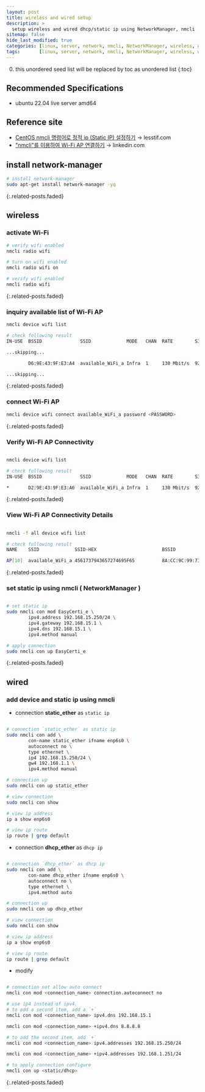 ```yaml
---
layout: post
title: wireless and wired setup
description: >
  setup wireless and wired dhcp/static ip using NetworkManager, nmcli
sitemap: false
hide_last_modified: true
categories: [linux, server, network, nmcli, NetworkManager, wireless, wired]
tags:       [linux, server, network, nmcli, NetworkManager, wireless, wired]
---
```


0. this unordered seed list will be replaced by toc as unordered list
{:toc}

## Recommended Specifications

- ubuntu 22.04 live server amd64

## Reference site

- [CentOS nmcli 명령어로 정적 ip (Static IP) 설정하기] &rarr; lesstif.com
- ["nmcli"를 이용하여 Wi-Fi AP 연결하기] &rarr; linkedin.com

## install network-manager

```sh
# install network-manager
sudo apt-get install network-manager -yq
```

{:.related-posts.faded}

## wireless

### activate Wi-Fi

```sh
# verify wifi enabled
nmcli radio wifi

# turn on wifi enabled
nmcli radio wifi on

# verify wifi enabled
nmcli radio wifi
```

{:.related-posts.faded}

### inquiry available list of Wi-Fi AP

```sh
nmcli device wifi list

# check following result
IN-USE  BSSID              SSID             MODE   CHAN  RATE        SIGNAL  BARS  SECURITY

...skipping...

        D6:9E:43:9F:E3:A4  available_WiFi_a	Infra  1     130 Mbit/s  92      ▂▄▆█  WPA2

...skipping...

```

{:.related-posts.faded}

### connect Wi-Fi AP

```sh
nmcli device wifi connect available_WiFi_a password <PASSWORD>
```

{:.related-posts.faded}

### Verify Wi-Fi AP Connectivity

```sh

nmcli device wifi list

# check following result
IN-USE  BSSID              SSID             MODE   CHAN  RATE        SIGNAL  BARS  SECURITY

*       D2:9E:43:9F:E3:A6  available_WiFi_a	Infra  1     130 Mbit/s  92      ▂▄▆█  WPA2

```

{:.related-posts.faded}

### View Wi-Fi AP Connectivity Details

```sh

nmcli -f all device wifi list

# check following result
NAME    SSID             SSID-HEX                        BSSID              MODE   CHAN  FREQ      RATE        SIGNAL

AP[10]  available_WiFi_a 4561737943657274695F65          8A:CC:9C:99:73:4E  Infra  157   5785 MHz  270 Mbit/s  80

```

{:.related-posts.faded}

### set static ip using nmcli ( NetworkManager )

```sh

# set static ip
sudo nmcli con mod EasyCerti_e \
		ipv4.address 192.168.15.250/24 \
		ipv4.gateway 192.168.15.1 \
		ipv4.dns 192.168.15.1 \
		ipv4.method manual

# apply connection
sudo nmcli con up EasyCerti_e
```

{:.related-posts.faded}

## wired

### add device and static ip using nmcli

- connection __static_ether__ as `static ip`

```sh

# connection `static_ether` as static ip
sudo nmcli con add \
		con-name static_ether ifname enp6s0 \
		autoconnect no \
		type ethernet \
		ip4 192.168.15.250/24 \
		gw4 192.168.1.1 \
		ipv4.method manual

# connection up
sudo nmcli con up static_ether

# view connection
sudo nmcli con show

# view ip address
ip a show enp6s0

# view ip route
ip route | grep default

```

- connection __dhcp_ether__ as `dhcp ip`

```sh

# connection `dhcp_ether` as dhcp ip
sudo nmcli con add \
		con-name dhcp_ether ifname enp6s0 \
		autoconnect no \
		type ethernet \
		ipv4.method auto

# connection up
sudo nmcli con up dhcp_ether

# view connection
sudo nmcli con show

# view ip address
ip a show enp6s0

# view ip route
ip route | grep default

```

- modify

```sh

# connection not allow auto connect
nmcli con mod <connection_name> connection.autoconnect no

# use ip4 instead of ipv4.
# to add a second item, add a `+`
nmcli con mod <connection_name> ipv4.dns 192.168.15.1 

nmcli con mod <connection_name> +ipv4.dns 8.8.8.8

# to add the second item, add `+`
nmcli con mod <connection_name> ipv4.addresses 192.168.15.250/24

nmcli con mod <connection_name> +ipv4.addresses 192.168.1.251/24

# to apply connection configure
nmcli con up <static/dhcp>
```

{:.related-posts.faded}

[CentOS nmcli 명령어로 정적 ip (Static IP) 설정하기]:https://www.lesstif.com/system-admin/centos-nmcli-ip-static-ip-98926807.html
["nmcli"를 이용하여 Wi-Fi AP 연결하기]:https://kr.linkedin.com/pulse/nmcli%EB%A5%BC-%EC%9D%B4%EC%9A%A9%ED%95%98%EC%97%AC-wi-fi-ap-%EC%97%B0%EA%B2%B0%ED%95%98%EA%B8%B0-jun-hee-shin